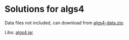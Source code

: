 # Solutions for algs4

Data files not included, can download from [algs4-data.zip](http://algs4.cs.princeton.edu/code/algs4-data.zip).

Libs: [algs4.jar](http://algs4.cs.princeton.edu/code/algs4.jar)
